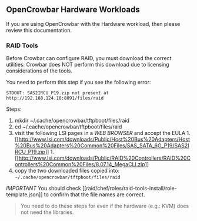 ## OpenCrowbar Hardware Workloads

If you are using OpenCrowbar with the Hardware workload, then please review this documentation.


### RAID Tools

Before Crowbar can configure RAID, you must download the correct utilities.  Crowbar does NOT perform this download due to licensing considerations of the tools.

You need to perform this step if you see the following error:

`STDOUT: SAS2IRCU_P19.zip not present at http://192.168.124.10:8091/files/raid`

Steps:
  1. mkdir ~/.cache/opencrowbar/tftpboot/files/raid 
  1. cd ~/.cache/opencrowbar/tftpboot/files/raid
  1. visit the following LSI pages in a _WEB BROWSER_ and accept the EULA
    1. [[http://www.lsi.com/downloads/Public/Host%20Bus%20Adapters/Host%20Bus%20Adapters%20Common%20Files/SAS_SATA_6G_P19/SAS2IRCU_P19.zip]]
    1. [[http://www.lsi.com/downloads/Public/RAID%20Controllers/RAID%20Controllers%20Common%20Files/8.07.14_MegaCLI.zip]]
  1. copy the two downloaded files copied into: `~/.cache/opencrowbar/tftpboot/files/raid`

*IMPORTANT* You should check [[raid/chef/roles/raid-tools-install/role-template.json]] to confirm that the file names are correct.

> You need to do these steps for even if the hardware (e.g.: KVM) does not need the libraries. 
  

